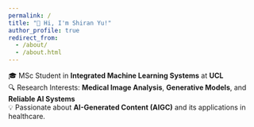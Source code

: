 ```yaml
---
permalink: /
title: "👋 Hi, I'm Shiran Yu!"
author_profile: true
redirect_from: 
  - /about/
  - /about.html
---
```

🎓 MSc Student in **Integrated Machine Learning Systems** at **UCL**  
🔍 Research Interests: **Medical Image Analysis**, **Generative Models**, and **Reliable AI Systems**  
💡 Passionate about **AI-Generated Content (AIGC)** and its applications in healthcare.  